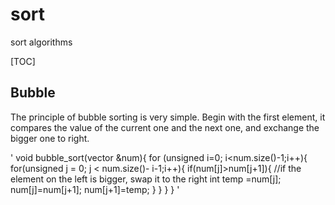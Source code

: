 # sort
sort algorithms

[TOC]

## Bubble 

The principle of bubble sorting is very simple. Begin with the first element, it compares the value of the current one and the next one, and exchange the bigger one to right.

'
void bubble_sort(vector<int> &num){
    for (unsigned i=0; i<num.size()-1;i++){
        for(unsigned j = 0; j < num.size()- i-1;i++){
            if(num[j]>num[j+1]){     //if the element on the left is bigger, swap it to the right
                int temp =num[j];
                num[j]=num[j+1];
                num[j+1]=temp;
            }
        }
    }
}
'

